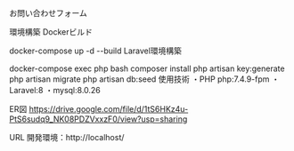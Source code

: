 お問い合わせフォーム

環境構築 Dockerビルド

docker-compose up -d --build
Laravel環境構築

docker-compose exec php bash
composer install
php artisan key:generate
php artisan migrate
php artisan db:seed
使用技術 ・PHP php:7.4.9-fpm ・Laravel:8 ・mysql:8.0.26

ER図 https://drive.google.com/file/d/1tS6HKz4u-PtS6sudq9_NK08PDZVxxzF0/view?usp=sharing

URL 開発環境：http://localhost/
